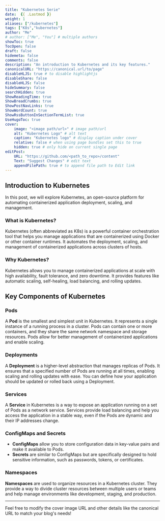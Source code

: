 ```yaml
---
title: "Kubernetes Serie"
date:  {{ .Lastmod }}
weight: 1
aliases: ["/kubernetes"]
tags: ["K8s","kubernetes"]
author: "Me"
# author: ["Me", "You"] # multiple authors
showToc: true
TocOpen: false
draft: false
hidemeta: false
comments: false
description: "An introduction to Kubernetes and its key features."
canonicalURL: "https://canonical.url/to/page"
disableHLJS: true # to disable highlightjs
disableShare: false
disableHLJS: false
hideSummary: false
searchHidden: true
ShowReadingTime: true
ShowBreadCrumbs: true
ShowPostNavLinks: true
ShowWordCount: true
ShowRssButtonInSectionTermList: true
UseHugoToc: true
cover:
    image: "<image path/url>" # image path/url
    alt: "Kubernetes Logo" # alt text
    caption: "Kubernetes logo" # display caption under cover
    relative: false # when using page bundles set this to true
    hidden: true # only hide on current single page
editPost:
    URL: "https://github.com/<path_to_repo>/content"
    Text: "Suggest Changes" # edit text
    appendFilePath: true # to append file path to Edit link
---
```

## Introduction to Kubernetes

In this post, we will explore Kubernetes, an open-source platform for automating containerized application deployment, scaling, and management.

### What is Kubernetes?

Kubernetes (often abbreviated as K8s) is a powerful container orchestration tool that helps you manage applications that are containerized using Docker or other container runtimes. It automates the deployment, scaling, and management of containerized applications across clusters of hosts.

### Why Kubernetes?

Kubernetes allows you to manage containerized applications at scale with high availability, fault tolerance, and zero downtime. It provides features like automatic scaling, self-healing, load balancing, and rolling updates.

## Key Components of Kubernetes

### Pods

A **Pod** is the smallest and simplest unit in Kubernetes. It represents a single instance of a running process in a cluster. Pods can contain one or more containers, and they share the same network namespace and storage resources. Pods allow for better management of containerized applications and enable scaling.

### Deployments

A **Deployment** is a higher-level abstraction that manages replicas of Pods. It ensures that a specified number of Pods are running at all times, enabling scaling and rolling updates with ease. You can define how your application should be updated or rolled back using a Deployment.

### Services

A **Service** in Kubernetes is a way to expose an application running on a set of Pods as a network service. Services provide load balancing and help you access the application in a stable way, even if the Pods are dynamic and their IP addresses change.

### ConfigMaps and Secrets

- **ConfigMaps** allow you to store configuration data in key-value pairs and make it available to Pods.
- **Secrets** are similar to ConfigMaps but are specifically designed to hold sensitive information, such as passwords, tokens, or certificates.

### Namespaces

**Namespaces** are used to organize resources in a Kubernetes cluster. They provide a way to divide cluster resources between multiple users or teams and help manage environments like development, staging, and production.

---

Feel free to modify the cover image URL and other details like the canonical URL to match your blog's needs!
